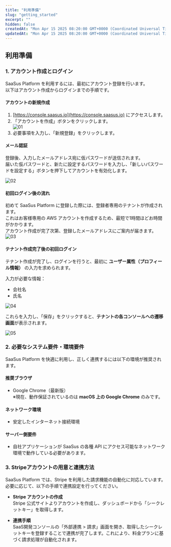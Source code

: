 ```yaml
---
title: "利用準備"
slug: "getting_started"
excerpt: ""
hidden: false
createdAt: "Mon Apr 15 2025 08:20:00 GMT+0000 (Coordinated Universal Time)"
updatedAt: "Mon Apr 15 2025 08:20:00 GMT+0000 (Coordinated Universal Time)"
---
```


## 利用準備

### 1. アカウント作成とログイン

SaaSus Platform を利用するには、最初にアカウント登録を行います。  
以下はアカウント作成からログインまでの手順です。

#### アカウントの新規作成

1. [https://console.saasus.io](https://console.saasus.io) にアクセスします。
2. 「アカウントを作成」ボタンをクリックします。  
   ![01](/ja/img/part-3/getting_started/getting_started-01.png)
3. 必要事項を入力し、「新規登録」をクリックします。

#### メール認証

登録後、入力したメールアドレス宛に仮パスワードが送信されます。  
届いた仮パスワードと、新たに設定するパスワードを入力し、「新しいパスワードを設定する」ボタンを押下してアカウントを有効化します。

![02](/ja/img/part-3/getting_started/getting_started-02.png)


#### 初回ログイン後の流れ

初めて SaaSus Platform に登録した際には、登録者専用のテナントが作成されます。  
これはお客様専用の AWS アカウントを作成するため、最短で1時間ほどお時間がかかります。  
アカウント作成が完了次第、登録したメールアドレスにご案内が届きます。
![03](/ja/img/part-3/getting_started/getting_started-03.png)

#### テナント作成完了後の初回ログイン

テナント作成が完了し、ログインを行うと、最初に **ユーザー属性（プロフィール情報）** の入力を求められます。

入力が必要な情報：

- 会社名
- 氏名

![04](/ja/img/part-3/getting_started/getting_started-04.png)

これらを入力し、「保存」をクリックすると、**テナントの各コンソールへの遷移画面**が表示されます。

![05](/ja/img/part-3/getting_started/getting_started-05.png)

### 2. 必要なシステム要件・環境要件

SaaSus Platform を快適に利用し、正しく連携するには以下の環境が推奨されます。

#### 推奨ブラウザ

- Google Chrome（最新版）  
※現在、動作保証されているのは **macOS 上の Google Chrome** のみです。

#### ネットワーク環境

- 安定したインターネット接続環境

#### サーバー側要件

- 自社アプリケーションが SaaSus の各種 API にアクセス可能なネットワーク環境で動作している必要があります。

### 3. Stripeアカウントの用意と連携方法

SaaSus Platform では、Stripe を利用した請求機能の自動化に対応しています。必要に応じて、以下の手順で連携設定を行ってください。

- **Stripe アカウントの作成**  
  Stripe 公式サイトよりアカウントを作成し、ダッシュボードから「シークレットキー」を取得します。

- **連携手順**  
  SaaS開発コンソールの「外部連携 > 請求」画面を開き、取得したシークレットキーを登録することで連携が完了します。これにより、料金プランに基づく請求処理が自動化されます。